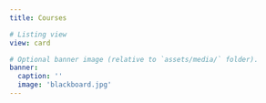```yaml
---
title: Courses

# Listing view
view: card

# Optional banner image (relative to `assets/media/` folder).
banner:
  caption: ''
  image: 'blackboard.jpg'
---
```

